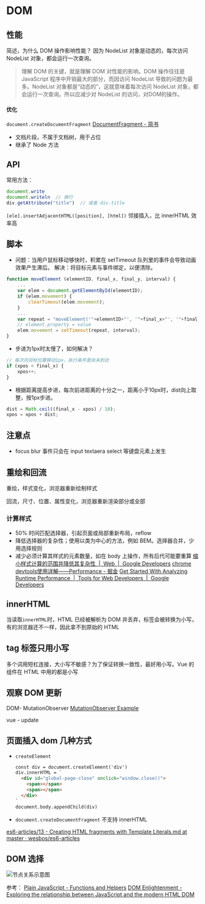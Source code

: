 # DOM
## 性能

简述，为什么 DOM 操作影响性能？
因为 NodeList 对象是动态的，每次访问 NodeList 对象，都会运行一次查询。

  > 理解 DOM 的关键，就是理解 DOM 对性能的影响。DOM 操作往往是 JavaScript 程序中开销最大的部分，而因访问 NodeList 导致的问题为最多。NodeList 对象都是“动态的”，这就意味着每次访问 NodeList 对象，都会运行一次查询。所以应减少对 NodeList 的访问，对DOM的操作。
#### 优化
`document.createDocumentFragment` [DocumentFragment - 简书](https://www.jianshu.com/p/7628670a94e6)
  - 文档片段，不属于文档树，用于占位
  - 继承了 Node 方法

## API
常用方法：
```js
document.write
document.writeln  // 换行
div.getAttribute("title")  // 或者 div.title
```

`[ele].insertAdjacentHTML([position], [html])` 邻接插入，比 innerHTML 效率高

## 脚本

* 问题：当用户鼠标移动够快时，积累在 setTimeout 队列里的事件会导致动画效果产生滞后。
解决：将目标元素与事件绑定，以便清除。
```js
function moveElement (elementID, final_x, final_y, interval) {
    ...
    var elem = document.getElementById(elementID);
    if (elem.movement) {
        clearTimeout(elem.movement);
    }
    ...
    var repeat = "moveElement('"+elementID+"', '"+final_x+"', '"+final_y+"', '"+interval+"')";
    // element.property = value
    elem.movement = setTimeout(repeat, interval);
}
```

* 步进为1px时太慢了，如何解决？
```js
// 每次向目标位置移动1px，执行条件是尚未到达
if (xpos < final_x) {
    xpos++;
}
```

* 根据距离提高步进，每次前进距离的十分之一，距离小于10px时，dist向上取整，按1px步进。
```js
dist = Math.ceil((final_x - xpos) / 10);
xpos = xpos + dist;
```

## 注意点
* focus blur 事件只会在 input textaera select 等键盘元素上发生

## 重绘和回流
重绘，样式变化，浏览器重新绘制样式

回流，尺寸、位置、属性变化，浏览器重新渲染部分或全部

### 计算样式
- 50% 时间匹配选择器，引起页面或局部重新布局，reflow
- 降低选择器的复杂性；使用以类为中心的方法，例如 BEM。选择器合并，少用选择规则
- 减少必须计算其样式的元素数量，如在 body 上操作，所有后代可能要重算
[缩小样式计算的范围并降低其复杂性  |  Web  |  Google Developers](https://developers.google.com/web/fundamentals/performance/rendering/reduce-the-scope-and-complexity-of-style-calculations)
[chrome devtools使用详解——Performance - 掘金](https://juejin.im/post/5c009115f265da612859d8e2)
[Get Started With Analyzing Runtime Performance  |  Tools for Web Developers  |  Google Developers](https://developers.google.com/web/tools/chrome-devtools/evaluate-performance/)

## innerHTML
当读取`innerHTML`时，HTML 已经被解析为 DOM 并丢弃，标签会被转换为小写，有的浏览器还不一样，因此拿不到原始的 HTML

## tag 标签只用小写
多个词用短杠连接，大小写不敏感？为了保证转换一致性，最好用小写。Vue 的组件在 HTML 中用的都是小写
## 观察 DOM 更新
DOM- MutationObserver
[MutationObserver Example](https://codepen.io/dayvidwhy/pen/egdZyY?editors=1011)

vue - update

## 页面插入 dom 几种方式
- `createElement`
    ```html
    const div = document.createElement('div')
    div.innerHTML = `
      <div id="global-page-close" onclick="window.close()">
        <span></span>
        <span></span>
      </div>
    `
    document.body.appendChild(div)
    ```
- `document.createDocumentFragment` 不支持 innerHTML

[es6-articles/13 - Creating HTML fragments with Template Literals.md at master · wesbos/es6-articles](https://github.com/wesbos/es6-articles/blob/master/13%2520-%2520Creating%2520HTML%2520fragments%2520with%2520Template%2520Literals.md)

## DOM 选择
![节点关系示意图](http://eloquentjavascript.net/img/html-links.svg)

参考：
[Plain JavaScript - Functions and Helpers](https://plainjs.com/javascript/)
[DOM Enlightenment - Exploring the relationship between JavaScript and the modern HTML DOM](http://domenlightenment.com/)
